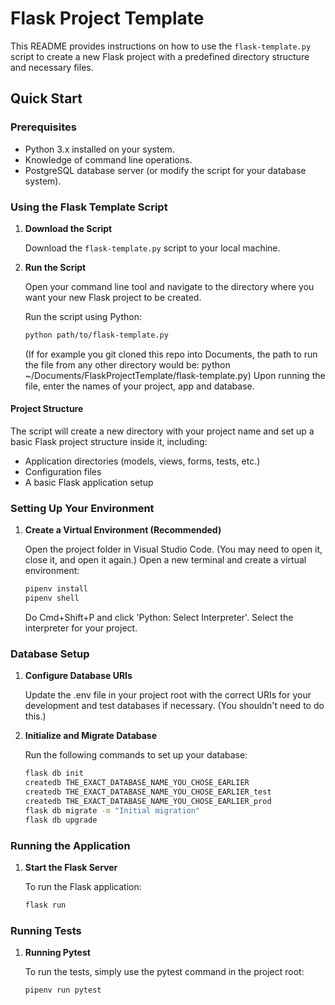 # Flask Project Template

This README provides instructions on how to use the `flask-template.py` script to create a new Flask project with a predefined directory structure and necessary files.

## Quick Start

### Prerequisites

- Python 3.x installed on your system.
- Knowledge of command line operations.
- PostgreSQL database server (or modify the script for your database system).

### Using the Flask Template Script

1. **Download the Script**

    Download the `flask-template.py` script to your local machine.

2. **Run the Script**

    Open your command line tool and navigate to the directory where you want your new Flask project to be created.

    Run the script using Python:

    ```bash
    python path/to/flask-template.py
    ```
    (If for example you git cloned this repo into Documents, the path to run the file from any other directory would be:  python ~/Documents/FlaskProjectTemplate/flask-template.py)
    Upon running the file, enter the names of your project, app and database.

#### Project Structure

The script will create a new directory with your project name and set up a basic Flask project structure inside it, including:

- Application directories (models, views, forms, tests, etc.)
- Configuration files
- A basic Flask application setup

### Setting Up Your Environment

1. **Create a Virtual Environment (Recommended)**

    Open the project folder in Visual Studio Code. (You may need to open it, close it, and open it again.)
    Open a new terminal and create a virtual environment:

    ```bash
    pipenv install
    pipenv shell
    ```
    Do Cmd+Shift+P and click 'Python: Select Interpreter'. Select the interpreter for your project.

### Database Setup

1. **Configure Database URIs**

    Update the .env file in your project root with the correct URIs for your development and test databases if necessary. (You shouldn't need to do this.)

2. **Initialize and Migrate Database**

    Run the following commands to set up your database:

    ```bash
    flask db init
    createdb THE_EXACT_DATABASE_NAME_YOU_CHOSE_EARLIER
    createdb THE_EXACT_DATABASE_NAME_YOU_CHOSE_EARLIER_test
    createdb THE_EXACT_DATABASE_NAME_YOU_CHOSE_EARLIER_prod
    flask db migrate -m "Initial migration"
    flask db upgrade

### Running the Application

1. **Start the Flask Server**

    To run the Flask application:

    ```bash
    flask run

### Running Tests

1. **Running Pytest**

    To run the tests, simply use the pytest command in the project root:

    ```bash
    pipenv run pytest
